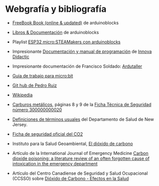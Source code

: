 # Webgrafía y bibliografía

* [FreeBook Book (online & updated)](https://docs.google.com/document/u/1/d/e/2PACX-1vQSrOKHpbLQHVbGFdAvp7DcndoftoHDI20nvwGMaxu_7bGc1bUCmi4U6DZrJWRSudc2iXBg43QMuzCT/pub) de arduinoblocks

* [Libros & Documentación](http://www.arduinoblocks.com/web/site/doc) de arduinoblocks

* Playlist [ESP32 micro:STEAMakers con arduinoblocks](https://www.youtube.com/playlist?list=PL1pKD-Bz2QBApBvH9_3hjr5Q6sORXN11h)

* Impresionante [Documentación y manual de programación](https://www.dropbox.com/scl/fi/25ntls7xhvou5oyidylwb/Manual-ESP32-micro_STEAMakers.pdf?rlkey=vsa2hkyuduwawrbpbfuhxcycx&dl=0) de [Innova Didactic](https://shop.innovadidactic.com/es/standard-placas-shields-y-kits/1676-keyestudio-placa-esp32-micro-steamakers.html)

* Impresionante documentación de Francisco Soldado: [Ardutaller](https://www.ardutaller.com.es/)

* [Guia de trabajo para micro:bit](https://fgcoca.github.io/Guia-de-trabajo-para-microbit/)  

* [Git hub de Pedro Ruiz](https://github.com/pedroruizf)
 
* [Wikipedia](https://es.wikipedia.org/wiki/Wikipedia:Portada)

* [Carburos metálicos](http://www.carburos.com/), páginas 8 y 9 de la [Ficha Técnica de Seguridad número 300000000020](http://www.carburos.com/microsite/es/selector-gases-soldadura/pdf/SDS/CO2.pdf)

* [Definiciones de términos usuales](https://www.nj.gov/health/eoh/rtkweb/documents/fs/0343sp.pdf) del Departamento de Salud de New Jersey.

* [Ficha de seguridad oficial del CO2](http://www.ilo.org/dyn/icsc/showcard.display?p_card_id=21&p_edit=&p_version=2&p_lang=es)

* Instituto para la Salud Geoambiental, [El dióxido de carbono](https://www.saludgeoambiental.org/dioxido-carbono-co2#:~:text=El%20di%C3%B3xido%20de%20carbono%20CO2,a%20vida%20en%20la%20Tierra)

* Artículo de la International Journal of Emergency Medicine [Carbon dioxide poisoning: a literature review of an often forgotten cause of intoxication in the emergency department](https://intjem.biomedcentral.com/articles/10.1186/s12245-017-0142-y)

* Artículo del Centro Canadiense de Seguridad y Salud Ocupacional (CCSSO) sobre [Dióxido de Carbono - Efectos en la Salud](http://www.ccsso.ca/oshanswers/chemicals/chem_profiles/carbon_dioxide/health_cd.html)
